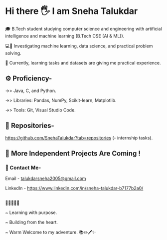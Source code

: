 # Hi there 🖐️ I am Sneha Talukdar




🎓 B.Tech student studying computer science and engineering with artificial intelligence and machine learning (B.Tech CSE (AI & ML)).

💻🔎 Investigating machine learning, data science, and practical problem solving.

🧠 Currently, learning tasks and datasets are giving me practical experience.





## ⚙️ Proficiency-

->> Java, C, and Python.

->> Libraries: Pandas, NumPy, Scikit-learn, Matplotlib.

->> Tools: Git, Visual Studio Code.





## 📂 Repositories-
https://github.com/SnehaTalukdar?tab=repositories (- internship tasks).






## 📖 More Independent Projects Are Coming !






### 📌 Contact Me-

Email - talukdarsneha2005@gmail.com

LinkedIn - https://www.linkedin.com/in/sneha-talukdar-b7177b2a0/





##
👩🏻‍💻🤖📝

~ Learning with purpose.

~ Building from the heart.

~ Warm Welcome to my adventure. 📚✏️🖊️✨
